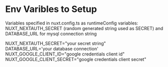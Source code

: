 # Env Varibles to Setup

Variables specified in nuxt.config.ts as runtimeConfig variables: NUXT_NEXTAUTH_SECRET (random generated string used as SECRET) and DATABASE_URL for mysql connection string  

NUXT_NEXTAUTH_SECRET="your secret string"\
DATABASE_URL='your database connection'\
NUXT_GOOGLE_CLIENT_ID="google credentials client id"\
NUXT_GOOGLE_CLIENT_SECRET="google credentials client secret"
